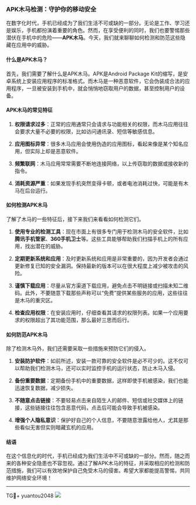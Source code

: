 ### APK木马检测：守护你的移动安全

在数字化时代，手机已经成为了我们生活不可或缺的一部分。无论是工作、学习还是娱乐，手机都扮演着重要的角色。然而，在享受便利的同时，我们也要警惕那些潜伏在手机中的危险——**APK木马**。今天，我们就来聊聊如何检测和防范这些隐藏在应用中的威胁。

#### 什么是APK木马？

首先，我们需要了解什么是APK木马。APK是Android Package Kit的缩写，是安卓系统上安装应用程序的标准格式。而木马是一种恶意软件，它会伪装成合法的应用程序，一旦被安装到手机中，就会悄悄地窃取用户的数据，甚至控制用户的设备。

#### APK木马的常见特征

1. **权限请求过多**：正常的应用通常只会请求与功能相关的权限，而木马应用往往会要求大量不必要的权限，比如访问通讯录、短信等敏感信息。
   
2. **应用图标异常**：很多木马应用会使用伪造的应用图标，看起来像是某个知名应用，但实际上却是恶意软件。
   
3. **频繁联网**：木马应用常常需要不断地连接网络，以上传窃取的数据或接收新的指令。
   
4. **消耗资源严重**：如果发现手机突然变得卡顿，或者电池消耗过快，可能是有木马在后台运行。

#### 如何检测APK木马

了解了木马的一些特征后，接下来我们来看看如何检测它们。

1. **使用专业的检测工具**：现在市面上有很多专门用于检测木马的安全软件，比如**腾讯手机管家**、**360手机卫士**等。这些工具能够帮助我们扫描手机上的所有应用，找出潜在的威胁。

2. **定期更新系统和应用**：及时更新系统和应用是非常重要的，因为开发者会通过更新修复已知的安全漏洞。保持最新的版本可以在很大程度上减少被攻击的风险。

3. **谨慎下载应用**：尽量从官方渠道下载应用，避免点击不明链接或扫描未知二维码。此外，不要随意下载那些声称可以“免费”提供某些服务的应用，这些往往是木马的重灾区。

4. **检查应用权限**：在安装应用时，仔细查看其请求的权限列表。如果一个应用要求的权限超出了其功能范围，那么最好三思而后行。

#### 如何防范APK木马

除了检测木马外，我们还需要采取一些措施来预防它们的侵入。

1. **安装防护软件**：如前所述，安装一款可靠的安全软件是必不可少的。这不仅可以帮助我们检测木马，还可以实时监控手机的运行状态，防止木马入侵。

2. **备份重要数据**：定期备份手机中的重要数据，这样即使手机被感染，我们也能迅速恢复数据，减少损失。

3. **不随意点击链接**：不要轻易点击来自陌生人的邮件、短信或社交媒体上的链接，这些链接往往包含恶意代码，点击后可能会导致手机被感染。

4. **增强个人隐私意识**：保护好自己的个人信息，不要随意泄露给他人，尤其是那些看似无害但实则暗藏玄机的应用。

#### 结语

在这个信息化的时代，手机已经成为我们生活中不可或缺的一部分。然而，随之而来的各种安全隐患也不容忽视。通过了解APK木马的特征，并采取相应的检测和防范措施，我们可以有效地保护自己免受木马的侵害。希望大家都能提高警惕，共同维护网络安全环境！

---

TG💪+ yuantou2048  ![](https://github.com/user-attachments/assets/cf57a8bb-a08e-43c1-ad82-039f33c64200)